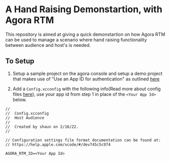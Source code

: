# A Hand Raising Demonstartion, with Agora RTM

This repository is aimed at giving a quick demonstartion on how Agora RTM can be used to manage a scenario where hand raising functionality between audience and host's is needed.

## To Setup

1) Setup a sample project on the agora console and setup a demo project that makes use of "Use an App ID for authentication" as outlined [here](https://docs.agora.io/en/Real-time-Messaging/rtm_token)

2) Add a `Config.xcconfig` with the following info(Read more about config files [here](https://nshipster.com/xcconfig/)), use your app id from step 1 in place of the `<Your App Id>` below.

```
//
//  Config.xcconfig
//  Host Audience
//
//  Created by shaun on 2/16/22.
//

// Configuration settings file format documentation can be found at:
// https://help.apple.com/xcode/#/dev745c5c974

AGORA_RTM_ID=<Your App Id>
```
